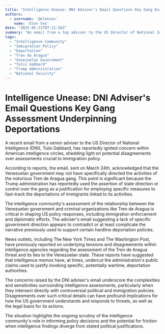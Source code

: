 ```yaml
---
title: "Intelligence Unease: DNI Adviser's Email Questions Key Gang Assessment Underpinning Deportations"
authors:
  - username: '@elenvox'
    name: 'Elen Vox'
date: "2025-05-21T07:12:36Z"
summary: "An email from a top adviser to the US Director of National Intelligence acknowledging uncertainty about the Venezuelan government's direct control over the notorious Tren de Aragua gang has reportedly sparked significant concern within US intelligence agencies, potentially undercutting a key justification used for fast-tracking immigrant deportations."
tags:
  - "Intelligence Community"
  - "Immigration Policy"
  - "Deportation"
  - "Tren de Aragua"
  - "Venezuelan Government"
  - "Tulsi Gabbard"
  - "Trump Administration"
  - "National Security"
---
```


# Intelligence Unease: DNI Adviser's Email Questions Key Gang Assessment Underpinning Deportations

A recent email from a senior adviser to the US Director of National Intelligence (DNI), Tulsi Gabbard, has reportedly ignited concern within American intelligence circles, shedding light on potential disagreements over assessments crucial to immigration policy.

According to reports, the email, sent on March 24th, acknowledged that the Venezuelan government may not have specifically directed the activities of the notorious Tren de Aragua gang. This point is significant because the Trump administration has reportedly used the assertion of state direction or control over the gang as a justification for employing specific measures to fast-track the deportations of immigrants linked to its activities.

The intelligence community's assessment of the relationship between the Venezuelan government and criminal organizations like Tren de Aragua is critical in shaping US policy responses, including immigration enforcement and diplomatic efforts. The adviser's email suggesting a lack of specific government direction appears to contradict or at least complicate the narrative previously used to support certain hardline deportation policies.

News outlets, including The New York Times and The Washington Post, have previously reported on underlying tensions and disagreements within intelligence agencies regarding the assessment of the Tren de Aragua threat and its ties to the Venezuelan state. These reports have suggested that intelligence memos have, at times, undercut the administration's public claims used to justify invoking specific, potentially wartime, deportation authorities.

The concerns raised by the DNI adviser's email underscore the complexities and sensitivities surrounding intelligence assessments, particularly when they intersect directly with controversial political and immigration policies. Disagreements over such critical details can have profound implications for how the US government understands and responds to threats, as well as the legal basis for its actions.

The situation highlights the ongoing scrutiny of the intelligence community's role in informing policy decisions and the potential for friction when intelligence findings diverge from stated political justifications.

